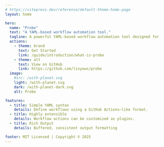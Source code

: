```yaml
---
# https://vitepress.dev/reference/default-theme-home-page
layout: home

hero:
  name: "Probe"
  text: "A YAML-based workflow automation tool."
  tagline: A powerful YAML-based workflow automation tool designed for testing, monitoring, and automation tasks. Probe uses plugin-based actions to execute workflows, making it highly flexible and extensible.
  actions:
    - theme: brand
      text: Get Started
      link: /guide/introduction/what-is-probe
    - theme: alt
      text: View on GitHub
      link: https://github.com/linyows/probe
  image:
    #src: /with-planet.svg
    light: /with-planet.svg
    dark: /with-planet-dark.svg
    alt: Probe

features:
  - title: Simple YAML syntax
    details: Define workflows using a GitHub Actions–like format.
  - title: Highly extensible
    details: Workflow actions can be customized as plugins.
  - title: Rich Output
    details: Buffered, consistent output formatting

footer: MIT Licensed | Copyright © 2025
---
```


